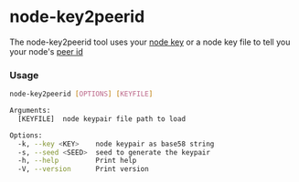 # node-key2peerid

The node-key2peerid tool uses your [node key](concepts.md#node-key) or a node key file to tell you your node's [peer id](concepts.md#peer-id)

### Usage

```bash
node-key2peerid [OPTIONS] [KEYFILE]
```

```bash
Arguments:
  [KEYFILE]  node keypair file path to load

Options:
  -k, --key <KEY>    node keypair as base58 string
  -s, --seed <SEED>  seed to generate the keypair
  -h, --help         Print help
  -V, --version      Print version
```
